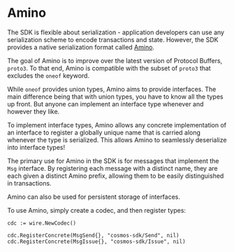# Amino

The SDK is flexible about serialization - application developers can use any
serialization scheme to encode transactions and state. However, the SDK provides
a native serialization format called
[Amino](https://github.com/tendermint/go-amino).

The goal of Amino is to improve over the latest version of Protocol Buffers,
`proto3`. To that end, Amino is compatible with the subset of `proto3` that
excludes the `oneof` keyword.

While `oneof` provides union types, Amino aims to provide interfaces.
The main difference being that with union types, you have to know all the types
up front. But anyone can implement an interface type whenever and however 
they like.

To implement interface types, Amino allows any concrete implementation of an
interface to register a globally unique name that is carried along whenever the
type is serialized. This allows Amino to seamlessly deserialize into interface
types!

The primary use for Amino in the SDK is for messages that implement the
`Msg` interface. By registering each message with a distinct name, they are each
given a distinct Amino prefix, allowing them to be easily distinguished in
transactions.

Amino can also be used for persistent storage of interfaces.

To use Amino, simply create a codec, and then register types:

```
cdc := wire.NewCodec()

cdc.RegisterConcrete(MsgSend{}, "cosmos-sdk/Send", nil)
cdc.RegisterConcrete(MsgIssue{}, "cosmos-sdk/Issue", nil)
```
